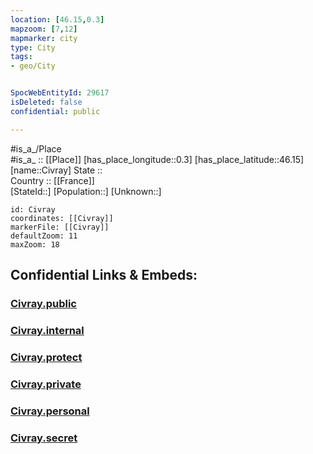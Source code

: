 ```yaml
---
location: [46.15,0.3] 
mapzoom: [7,12] 
mapmarker: city 
type: City
tags:
- geo/City


SpocWebEntityId: 29617
isDeleted: false
confidential: public

---
```

#is_a_/Place  
#is_a_ :: [[Place]] 
[has_place_longitude::0.3] 
[has_place_latitude::46.15] 
[name::Civray] 
State ::  
Country :: [[France]]  
[StateId::] 
[Population::] 
[Unknown::] 


```leaflet
id: Civray
coordinates: [[Civray]] 
markerFile: [[Civray]] 
defaultZoom: 11 
maxZoom: 18
```


## Confidential Links & Embeds: 

### [Civray.public](/_public/\Earth\Continent\Europe\Europe~West\France\regions~France\Nouvelle-Aquitaine\departments~Aquitaine\Vienne\communes~Vienne\Montmorillon\cities~MontmorillonCivray.public.md) 

### [Civray.internal](/_internal/\Earth\Continent\Europe\Europe~West\France\regions~France\Nouvelle-Aquitaine\departments~Aquitaine\Vienne\communes~Vienne\Montmorillon\cities~MontmorillonCivray.internal.md) 

### [Civray.protect](/_protect/\Earth\Continent\Europe\Europe~West\France\regions~France\Nouvelle-Aquitaine\departments~Aquitaine\Vienne\communes~Vienne\Montmorillon\cities~MontmorillonCivray.protect.md) 

### [Civray.private](/_private/\Earth\Continent\Europe\Europe~West\France\regions~France\Nouvelle-Aquitaine\departments~Aquitaine\Vienne\communes~Vienne\Montmorillon\cities~MontmorillonCivray.private.md) 

### [Civray.personal](/_personal/\Earth\Continent\Europe\Europe~West\France\regions~France\Nouvelle-Aquitaine\departments~Aquitaine\Vienne\communes~Vienne\Montmorillon\cities~MontmorillonCivray.personal.md) 

### [Civray.secret](/_secret/\Earth\Continent\Europe\Europe~West\France\regions~France\Nouvelle-Aquitaine\departments~Aquitaine\Vienne\communes~Vienne\Montmorillon\cities~MontmorillonCivray.secret.md)

